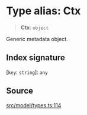 # Type alias: Ctx

> **Ctx**: `object`

Generic metadata object.

## Index signature

 \[`key`: `string`\]: `any`

## Source

[src/model/types.ts:114](https://github.com/dexaai/llm-tools/blob/2a387dc/src/model/types.ts#L114)
